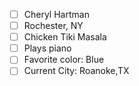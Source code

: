  - [ ] Cheryl Hartman
 - [ ] Rochester, NY
 - [ ] Chicken Tiki Masala
 - [ ] Plays piano
 - [ ] Favorite color: Blue
- [ ] Current City: Roanoke,TX
